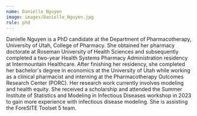 ```yaml
---
name: Danielle Nguyen
image: images/Danielle_Nguyen.jpg
role: phd
---
```

 
Danielle Nguyen is a PhD candidate at the Department of Pharmacotherapy, University of Utah, College of Pharmacy. She obtained her pharmacy doctorate at Roseman University of Health Sciences and subsequently completed a two-year Health Systems Pharmacy Administration residency at Intermountain Healthcare. After finishing her residency, she completed her bachelor's degree in economics at the University of Utah while working as a clinical pharmacist and interning at the Pharmacotherapy Outcomes Research Center (PORC).  Her research work currently involves modeling and health equity. She received a scholarship and attended the Summer Institute of Statistics and Modeling in Infectious Diseases workshop in 2023 to gain more experience with infectious disease modeling. She is assisting the ForeSITE Toolset 5 team.
